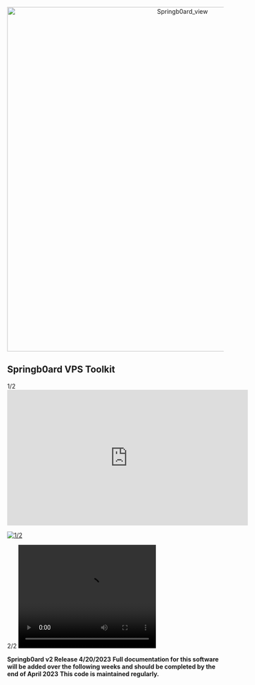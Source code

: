<p align="center">
  <a href="https://github.com/LanceTreyark/Springb0ard">
  <img width="800" alt="Springb0ard_view" src="https://media.treyark.com/wp-content/uploads/2023/04/Slide1.jpg">
  </a>
</p>

## Springb0ard VPS Toolkit
<p>1/2
<iframe width="560" height="315" src="https://www.youtube.com/embed/_u6wALtU9zs" title="YouTube video player" frameborder="0" allow="accelerometer; autoplay; clipboard-write; encrypted-media; gyroscope; picture-in-picture; web-share" allowfullscreen></iframe>
</p>

[![1/2](https://i9.ytimg.com/vi_webp/_u6wALtU9zs/mq2.webp?sqp=CMjrqqIG-oaymwEmCMACELQB8quKqQMa8AEB-AH-CYAC0AWKAgwIABABGEsgZShQMA8=&rs=AOn4CLDy7a84K5hao-BM3rmEVZeSwluPwA)](https://www.youtube.com/watch?v=_u6wALtU9zs "Video Title")

<p>2/2
<video width="320" height="240" controls>
  <source src=”http://techslides.com/demos/sample-videos/small.ogv” type=video/ogg>
  <source src="https://youtu.be/Kz5WJSpwF08">

</video>
</p>

**Springb0ard v2 Release 4/20/2023**
**Full documentation for this software will be added over the following weeks and should be completed by the end of April 2023**
**This code is maintained regularly.**